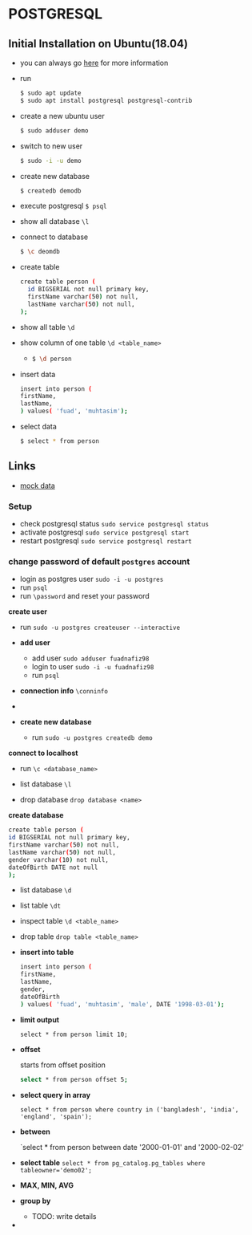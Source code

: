 # POSTGRESQL

## Initial Installation on Ubuntu(18.04)

- you can always go [here](https://www.digitalocean.com/community/tutorials/how-to-install-and-use-postgresql-on-ubuntu-18-0://www.digitalocean.com/community/tutorials/how-to-install-and-use-postgresql-on-ubuntu-18-04) for more information

- run
  ```bash
  $ sudo apt update 
  $ sudo apt install postgresql postgresql-contrib
  ```
- create a new ubuntu user 
  ```bash
  $ sudo adduser demo
  ```
- switch to new user
  ```bash
  $ sudo -i -u demo
  ```

- create new database
  ```bash
  $ createdb demodb
  ```
- execute postgresql   `$ psql`

- show all database  `\l`

- connect to database
  ```bash
  $ \c deomdb
  ```

- create table
  ```bash
  create table person (
    id BIGSERIAL not null primary key,
    firstName varchar(50) not null,
    lastName varchar(50) not null,
  );
  ```

- show all table `\d`
- show column of one table `\d <table_name>`

  - ```bash
    $ \d person
    ```

- insert data

  ```bash
  insert into person (
  firstName, 
  lastName, 
  ) values( 'fuad', 'muhtasim');
  ```

- select data 

  ```bash
  $ select * from person
  ```


## Links

  - [mock data](https://www.mockaroo.com/)


### Setup

- check postgresql status `sudo service postgresql status`
- activate postgresql `sudo service postgresql start`
- restart postgresql `sudo service postgresql restart`

### change password of default `postgres` account

- login as postgres user `sudo -i -u postgres`
- run `psql`
- run `\password` and reset your password

**create user**

- run `sudo -u postgres createuser --interactive`

- **add user**
  - add user `sudo adduser fuadnafiz98`
  - login to user `sudo -i -u fuadnafiz98`
  - run `psql`

- __connection info__ `\conninfo`
-
- **create new database**

  - run `sudo -u postgres createdb demo`

**connect to localhost**

- run `\c <database_name>`

- list database `\l`
- drop database `drop database <name>`

**create database**

```bash
create table person (
id BIGSERIAL not null primary key,
firstName varchar(50) not null,
lastName varchar(50) not null,
gender varchar(10) not null,
dateOfBirth DATE not null
);
```

- list database `\d`
- list table `\dt`
- inspect table `\d <table_name>`
- drop table `drop table <table_name>`

- **insert into table**

  ```bash
  insert into person (
  firstName, 
  lastName, 
  gender,
  dateOfBirth
  ) values( 'fuad', 'muhtasim', 'male', DATE '1998-03-01');
  ```

- **limit output** 

  `select * from person limit 10;`

- **offset**

  starts from offset position
  ```bash
  select * from person offset 5;
  ```

- **select query in array**

  `select * from person where country in ('bangladesh', 'india', 'england', 'spain');`

- **between**

  `select * from person between date '2000-01-01' and '2000-02-02'

- **select table**
  `select * from pg_catalog.pg_tables where tableowner='demo02';`

- **MAX, MIN, AVG**

- **group by**

  - TODO: write details 

- 
